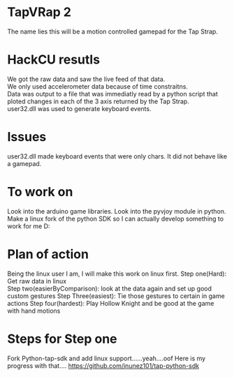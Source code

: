 # TapVRap 2
The name lies this will be a motion controlled gamepad for the Tap Strap.

# HackCU resutls
We got the raw data and saw the live feed of that data.  
We only used accelerometer data because of time constraitns.  
Data was output to a file that was immediatly read by a python script that ploted changes in each of the 3 axis returned by the Tap Strap.  
user32.dll was used to generate keyboard events.  

# Issues
user32.dll made keyboard events that were only chars. It did not behave like a gamepad.  

# To work on
Look into the arduino game libraries.
Look into the pyvjoy module in python.  
Make a linux fork of the python SDK so I can actually develop something to work for me D:  

# Plan of action
Being the linux user I am, I will make this work on linux first.
Step one(Hard): Get raw data in linux  
Step two(easierByComparison): look at the data again and set up good custom gestures
Step Three(easiest): Tie those gestures to certain in game actions
Step four(hardest): Play Hollow Knight and be good at the game with hand motions

# Steps for Step one
Fork Python-tap-sdk and add linux support......yeah....oof 
Here is my progress with that....
https://github.com/jnunez101/tap-python-sdk

